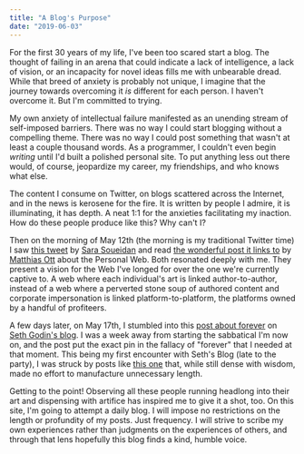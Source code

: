 ```yaml
---
title: "A Blog's Purpose"
date: "2019-06-03"
---
```


For the first 30 years of my life, I've been too scared start a blog. The thought of failing in an arena that could indicate a lack of intelligence, a lack of vision, or an incapacity for novel ideas fills me with unbearable dread. While that breed of anxiety is probably not unique, I imagine that the journey towards overcoming it _is_ different for each person. I haven't overcome it. But I'm committed to trying.

My own anxiety of intellectual failure manifested as an unending stream of self-imposed barriers. There was no way I could start blogging without a compelling theme. There was no way I could post something that wasn't at least a couple thousand words. As a programmer, I couldn't even begin _writing_ until I'd built a polished personal site. To put anything less out there would, of course, jeopardize my career, my friendships, and who knows what else.

The content I consume on Twitter, on blogs scattered across the Internet, and in the news is kerosene for the fire. It is written by people I admire, it is illuminating, it has depth. A neat 1:1 for the anxieties facilitating my inaction. How do these people produce like this? Why can't I?

Then on the morning of May 12th (the morning is my traditional Twitter time) I saw [this tweet](https://twitter.com/SaraSoueidan/status/1127641348843163654) by [Sara Soueidan](https://sarasoueidan.com) and read [the wonderful post it links to](https://matthiasott.com/articles/into-the-personal-website-verse) by [Matthias Ott](https://matthiasott.com) about the Personal Web. Both resonated deeply with me. They present a vision for the Web I've longed for over the one we're currently captive to. A web where each individual's art is linked author-to-author, instead of a web where a perverted stone soup of authored content and corporate impersonation is linked platform-to-platform, the platforms owned by a handful of profiteers.

A few days later, on May 17th, I stumbled into this [post about forever](https://seths.blog/2019/05/three-kinds-of-forever/) on [Seth Godin's blog](https://seths.blog). I was a week away from starting the sabbatical I'm now on, and the post put the exact pin in the fallacy of "forever" that I needed at that moment. This being my first encounter with Seth's Blog (late to the party), I was struck by posts like [this one](https://seths.blog/2019/05/accountability-vs-responsibility/) that, while still dense with wisdom, made no effort to manufacture unnecessary length.

Getting to the point! Observing all these people running headlong into their art and dispensing with artifice has inspired me to give it a shot, too. On this site, I'm going to attempt a daily blog. I will impose no restrictions on the length or profundity of my posts. Just frequency. I will strive to scribe my own experiences rather than judgments on the experiences of others, and through that lens hopefully this blog finds a kind, humble voice.
